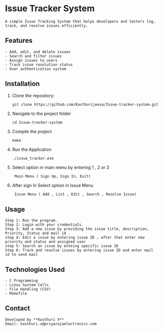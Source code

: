 # Issue Tracker System  

    A simple Issue Tracking System that helps developers and testers log, track, and resolve issues efficiently.

## Features

    - Add, edit, and delete issues
    - Search and filter issues
    - Assign issues to users
    - Track issue resolution status
    - User authentication system

## Installation

1. Clone the repository:
   ```sh
   git clone https://github.com/Kasthurijeeva/Issue-tracker-system.git

2. Navigate to the project folder

       cd Issue-tracker-system

3. Compile the project

       make

4. Run the Application

       ./issue_tracker.exe

5. Select option in main menu by entering 1 , 2 or 3

        Main Menu ( Sign Up, Sign In, Exit)

6. After sign In Select option in Issue Menu

        Issue Menu ( Add , List , Edit , Search , Resolve Issue)

## Usage

    Step 1: Run the program.
    Step 2: Login with your credentials.
    Step 3: Add a new issue by providing the issue title, description, Priority, Status and mail id .
    step 4: Edit a issue by entering issue ID , after that enter new priority and status and assigned user
    step 5: Search an issue by enteing specific issue ID
    Step 6: Track and resolve issues by entering issue ID and enter mail id to send mail

## Technologies Used

    - C Programming
    - Linux System Calls
    - File Handling (CSV)
    - Makefile

## Contact
    Developed by **Kasthuri V**  
    Email: kasthuri.v@priyarajaelectronics.com    
    